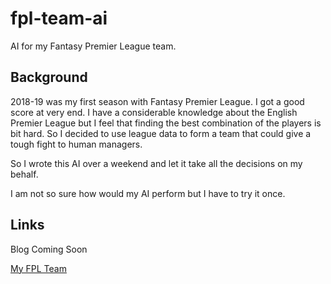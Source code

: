 # fpl-team-ai
AI for my Fantasy Premier League team.

## Background
2018-19 was my first season with Fantasy Premier League. I got a good score at very end. I have a considerable knowledge about the English Premier League but I feel that finding the best combination of the players is bit hard. So I decided to use league data to form a team that could give a tough fight to human managers.

So I wrote this AI over a weekend and let it take all the decisions on my behalf.

I am not so sure how would my AI perform but I have to try it once.

## Links
Blog Coming Soon

[My FPL Team](https://fantasy.premierleague.com/entry/4914864/history)
